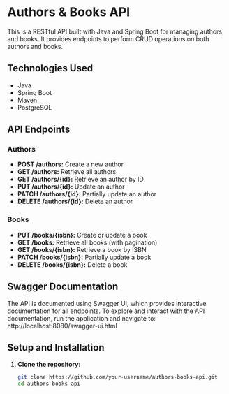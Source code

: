 # Authors & Books API

This is a RESTful API built with Java and Spring Boot for managing authors and books. It provides endpoints to perform CRUD operations on both authors and books.

## Technologies Used

- Java
- Spring Boot
- Maven
- PostgreSQL

## API Endpoints

### Authors

- **POST /authors:** Create a new author
- **GET /authors:** Retrieve all authors
- **GET /authors/{id}:** Retrieve an author by ID
- **PUT /authors/{id}:** Update an author
- **PATCH /authors/{id}:** Partially update an author
- **DELETE /authors/{id}:** Delete an author

### Books

- **PUT /books/{isbn}:** Create or update a book
- **GET /books:** Retrieve all books (with pagination)
- **GET /books/{isbn}:** Retrieve a book by ISBN
- **PATCH /books/{isbn}:** Partially update a book
- **DELETE /books/{isbn}:** Delete a book

## Swagger Documentation

The API is documented using Swagger UI, which provides interactive documentation for all endpoints. To explore and interact with the API documentation, run the application and navigate to:
http://localhost:8080/swagger-ui.html

## Setup and Installation

1. **Clone the repository:**

   ```bash
   git clone https://github.com/your-username/authors-books-api.git
   cd authors-books-api
